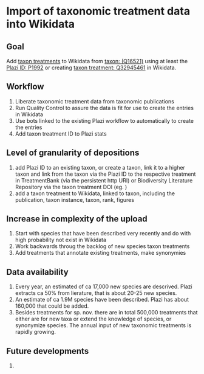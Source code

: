 # Import of taxonomic treatment data into Wikidata

## Goal
Add [taxon treatments](https://www.wikidata.org/wiki/Q32945461) to Wikidata from [taxon: (Q16521)](https://www.wikidata.org/wiki/Q16521) using at least the [Plazi ID: P1992](https://www.wikidata.org/wiki/Property:P1992) or creating [taxon treatment: Q32945461](https://www.wikidata.org/wiki/Q32945461) in Wikidata. 

## Workflow
1. Liberate taxonomic treatment data from taxonomic publications
2. Run Quality Control to assure the data is fit for use to create the entries in Wikidata
3. Use bots linked to the existing Plazi workflow to automatically to create the entries
4. Add taxon treatment ID to Plazi stats

## Level of granularity of depositions
1. add Plazi ID to an existing taxon, or create a taxon, link it to a higher taxon and link from the taxon via the Plazi ID to the respective treatment in TreatmentBank (via the persistent http URI) or Biodiversity Literature Repository via the taxon treatment DOI (eg. )
2. add a taxon treatment to Wikidata, linked to taxon, including the publication, taxon instance, taxon, rank, figures

## Increase in complexity of the upload
1. Start with species that have been described very recently and do with high probability not exist in Wikidata
2. Work backwards throug the backlog of new species taxon treatments
3. Add treatments that annotate existing treatments, make synonymies

## Data availability
1. Every year, an estimated of ca 17,000 new species are descrived. Plazi extracts ca 50% from lierature, that is about 20-25 new species.
2. An estimate of ca 1.9M species have been described. Plazi has about 160,000 that could be added.
3. Besides treatments for sp. nov. there are in total 500,000 treatments that either are for new taxa or extend the knowledge of species, or synonymize species. The annual input of new taxonomic treatments is rapidly growing.

## Future developments
1. 
